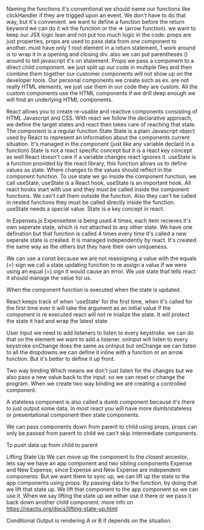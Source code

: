Naming the functions it's conventional we should name our functions like clickHandler if they are trigged upon an event. We don't have to do that way, but it's convenient.
we want to define a function before the return keyword we can do it wit the function or the => (arrow function).
we want to keep our JSX logic lean and not put too much logic in the code.
props are just properties, props are used to pass data from one component to another.
must have only 1 root element in a return statement, 1 work around is to wrap it in a opening and closing div. also we can put parentheses () around to tell javascript it's on statement. Props we pass a component to a direct child component.
we just split up our code in multiple files and then combine them together
our customer components will not show up on the developer tools. Our personal components we create such as ex. <card></card> are not really HTML elements, we just use them in our code they are custom. All the custom components use the HTML components if we drill deep enough we will find an underlying HTML components.

React allows you to create re-usable and reactive components consisting of HTML Javascript and CSS.
With react we follow the declarative approach, we define the target states and react then takes care of reaching that state.
The component is a regular function
State
State is a plain Javascript object used by React to represent an information about the components current situation. It's managed in the component (just like any variable declard in a function)
State is not a react specific concept but it is a react key concept as well
React doesn't care if a variable changes react ignores it.
useState is a function provided by the react library, this function allows us to define values as state. Where changes to the values should reflect in the component function.
To use state we go inside the component function, we call useState, useState is a React hook, useState is an important hook.
All react hooks start with use and they must be called inside the component functions. We can't call them outside the function. Also they can't be called in nested functions they must be called directly inside the function.
useState needs a special value.
State is a key concept in react.

In Expenses.js ExpenseItem is being used 4 times, each item recieves it's own seperate state, which is not attached to any other state. We have one defination but that function is called 4 times every time it's called a new seperate state is created. It is managed independently by react. It's created the same way as the others but they have their own uniqueness.

We can use a const because we are not reassigning a value with the equals (=) sign we call a state updating function to re assign a value if we were using an equal (=) sign it would cause an error. We use state that tells react it should manage the value for us.

When the component function is executed when the state is updated.

React keeps track of when 'useState' for the first time, when it's called for the first time ever it will take the argument as an initial value if the component is re executed react will not re inialize the state. It will protect the state it had and wrap the latest state

User input
we need to add listeners to listen to every keystroke.
we can do that on the element we want to add a listener.
onInput will listen to every keystroke
onChange does the same as onInput but onChange we can listen to all the dropdowns
we can define it inline with a function or an arrow function.
But it's better to define it up front.

Two way binding
Which means we don't just listen for the changes but we also pass a new value back to the input.
so we can reset or change the program.
When we create two way binding we are creating a controlled component.

A stateless component is also called a dumb component because it's there to just output some data. In most react you will have more dumb/stateless or presentational component then state components.

We can pass components down from parent to child using props, props can only be passed from parent to child we can't skip intermediate components.

To push data up from child to parent

Lifting State Up
We can move up the component to the closest ancestor, lets say we have an app component and two sibling components Expense and New Expense, since Expense and New Expense are independent components. But we want them to sync up, we can lift up the state to the app components using props. By passing data to the function, by doing that we lift that state up. We lift that component to the app component so we can use it. When we say lifting the state up we either use it there or we pass it back down another child component.
more info on https://reactjs.org/docs/lifting-state-up.html

Conditional Output
is rendering A or B if depends on the situation.
